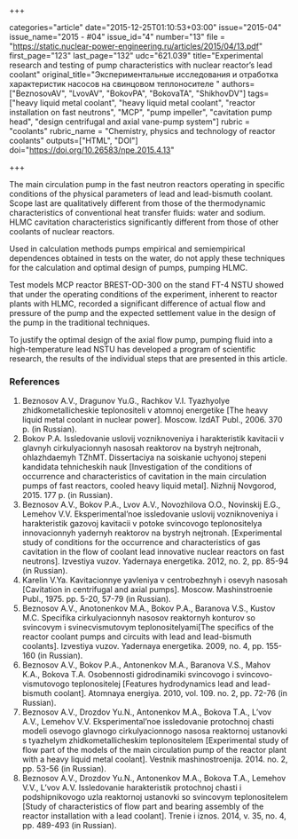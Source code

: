 +++

categories="article"
date="2015-12-25T01:10:53+03:00"
issue="2015-04"
issue_name="2015 - #04"
issue_id="4"
number="13"
file = "https://static.nuclear-power-engineering.ru/articles/2015/04/13.pdf"
first_page="123"
last_page="132"
udc="621.039"
title="Experimental research and testing of pump characteristics with nuclear reactor’s lead coolant"
original_title="Экспериментальные исследования и отработка характеристик насосов на свинцовом теплоносителе "
authors=["BeznosovAV", "LvovAV", "BokovPA", "BokovaTA", "ShikhovDV"]
tags=["heavy liquid metal coolant", "heavy liquid metal coolant", "reactor installation on fast neutrons", "MCP", "pump impeller", "cavitation pump head", "design centrifugal and axial vane-pump system"]
rubric = "coolants"
rubric_name = "Chemistry, physics and technology of reactor coolants"
outputs=["HTML", "DOI"]
doi="https://doi.org/10.26583/npe.2015.4.13"

+++

The main circulation pump in the fast neutron reactors operating in specific conditions of the physical parameters of lead and lead-bismuth coolant. Scope last are qualitatively different from those of the thermodynamic characteristics of conventional heat transfer fluids: water and sodium. HLMC cavitation characteristics significantly different from those of other coolants of nuclear reactors.

Used in calculation methods pumps empirical and semiempirical dependences obtained in tests on the water, do not apply these techniques for the calculation and optimal design of pumps, pumping HLMC.

Test models MCP reactor BREST-OD-300 on the stand FT-4 NSTU showed that under the operating conditions of the experiment, inherent to reactor plants with HLMC, recorded a significant difference of actual flow and pressure of the pump and the expected settlement value in the design of the pump in the traditional techniques.

To justify the optimal design of the axial flow pump, pumping fluid into a high-temperature lead NSTU has developed a program of scientific research, the results of the individual steps that are presented in this article.

### References

1. Beznosov A.V., Dragunov Yu.G., Rachkov V.I. Tyazhyolye zhidkometallicheskie teplonositeli v atomnoj energetike [The heavy liquid metal coolant in nuclear power]. Moscow. IzdAT Publ., 2006. 370 p. (in Russian).
2. Bokov P.A. Issledovanie uslovij vozniknoveniya i harakteristik kavitacii v glavnyh cirkulyacionnyh nasosah reaktorov na bystryh nejtronah, ohlazhdaemyh TZhMT. Dissertaciya na soiskanie uchyonoj stepeni kandidata tehnicheskih nauk [Investigation of the conditions of occurrence and characteristics of cavitation in the main circulation pumps of fast reactors, cooled heavy liquid metal]. Nizhnij Novgorod, 2015. 177 p. (in Russian).
3. Beznosov A.V., Bokov P.A., Lvov A.V., Novozhilova O.O., Novinskij E.G., Lemehov V.V. Eksperimental’noe issledovanie uslovij vozniknoveniya i harakteristik gazovoj kavitacii v potoke svincovogo teplonositelya innovacionnyh yadernyh reaktorov na bystryh nejtronah. [Experimental study of conditions for the occurrence and characteristics of gas cavitation in the flow of coolant lead innovative nuclear reactors on fast neutrons]. Izvestiya vuzov. Yadernaya energetika. 2012, no. 2, pp. 85-94 (in Russian).
4. Karelin V.Ya. Kavitacionnye yavleniya v centrobezhnyh i osevyh nasosah [Cavitation in centrifugal and axial pumps]. Moscow. Mashinstroenie Publ., 1975. pp. 5-20, 57-79 (in Russian).
5. Beznosov A.V., Anotonenkov M.A., Bokov P.A., Baranova V.S., Kustov M.C. Specifika cirkulyacionnyh nasosov reaktornyh konturov so svincovym i svinecvismutovym teplonositelyami[The specifics of the reactor coolant pumps and circuits with lead and lead-bismuth coolants]. Izvestiya vuzov. Yadernaya energetika. 2009, no. 4, pp. 155-160 (in Russian).
6. Beznosov A.V., Bokov P.A., Antonenkov M.A., Baranova V.S., Mahov K.A., Bokova T.A. Osobennosti gidrodinamiki svincovogo i svincovo-vismutovogo teplonositelej [Features hydrodynamics lead and lead-bismuth coolant]. Atomnaya energiya. 2010, vol. 109. no. 2, pp. 72-76 (in Russian).
7. Beznosov A.V., Drozdov Yu.N., Antonenkov M.A., Bokova T.A., L’vov A.V., Lemehov V.V. Eksperimental’noe issledovanie protochnoj chasti modeli osevogo glavnogo cirkulyacionnogo nasosa reaktornoj ustanovki s tyazhelym zhidkometallicheskim teplonositelem [Experimental study of flow part of the models of the main circulation pump of the reactor plant with a heavy liquid metal coolant]. Vestnik mashinostroenija. 2014. no. 2, pp. 53-56 (in Russian).
8. Beznosov A.V., Drozdov Yu.N., Antonenkov M.A., Bokova T.A., Lemehov V.V., L’vov A.V. Issledovanie harakteristik protochnoj chasti i podshipnikovogo uzla reaktornoj ustanovki so svincovym teplonositelem [Study of characteristics of flow part and bearing assembly of the reactor installation with a lead coolant]. Trenie i iznos. 2014, v. 35, no. 4, pp. 489-493 (in Russian).